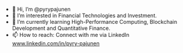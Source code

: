 - 👋 Hi, I’m @pyrypajunen
- 👀 I’m interested in Financial Technologies and Investment.
- 🌱 I’m currently learning High-Performance Computing, Blockchain Development and Quantitative Finance.
- 📫 How to reach: Connect with me via LinkedIn www.linkedin.com/in/pyry-pajunen

<!---
pyrypajunen/pyrypajunen is a ✨ special ✨ repository because its `README.md` (this file) appears on your GitHub profile.
You can click the Preview link to take a look at your changes.
--->
